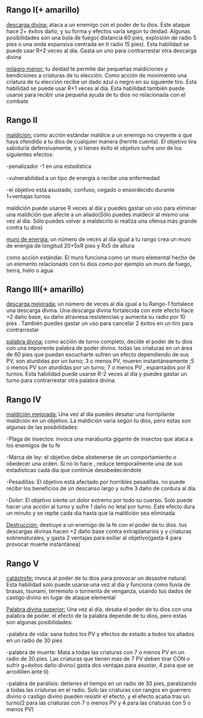 ## Rango I(+ amarillo)

<u>descarga divina:</u> ataca a un enemigo con el poder de tu dios. Este ataque hace 2+ éxitos daño, y su forma y efectos varía según tu deidad. Algunas posibilidades son una bola de fuego( distancia 60 pies, explosión de radio 5 pies o una onda expansiva centrada en ti radio 15 pies). Esta habilidad se puede usar R+2 veces al día. Gasta un uno para contrarrestar otra descarga divina

<u>milagro menor:</u> tu deidad te permite dar pequeñas maldiciones y bendiciones a criaturas de tu elección. Como acción de movimiento una criatura de tu elección recibe un dado azul o negro en su siguiente tiro. Esta habilidad se puede usar  R+1 veces al día. Esta habilidad también puede usarse para recibir una pequeña ayuda de tu dios no relacionada con el combate

## Rango II

<u>maldición:</u> como acción estándar maldice a un enemigo no creyente o que haya ofendido a tu dios de cualquier manera (herirte cuenta). El objetivo tira sabiduría defensivamente, y si tienes éxito el objetivo sufre uno de los siguientes efectos:

-penalizador -1 en una estadística

-vulnerabilidad a un tipo de energía o recibe una enfermedad

-el objetivo está asustado, confuso, cegado o ensordecido durante 1+ventajas turnos

maldición puede usarse R veces al día y puedes gastar un uso para eliminar una maldición que afecte a un aliado(Sólo puedes maldecir al mismo una vez al día. Sólo puedes volver a maldecirlo si realiza una ofensa más grande contra tu dios)

<u>muro de energía:</u> un número de veces al día igual a tu rango crea un muro de energía de longitud 20+5xR pies y Rx5 de altura

como acción estándar. El muro funciona como un muro elemental hecho de un elemento relacionado con tu dios como por ejemplo  un muro de fuego, tierra, hielo o agua

## Rango III(+ amarillo)

<u>descarga mejorada:</u> un número de veces al día igual a tu Rango-1 fortalece una descarga divina. Una descarga divina fortalecida con este efecto hace +2 daño base, su daño atraviesa resistencias y aumenta su radio por 10 pies . También puedes gastar un uso para cancelar 2 éxitos  en un tiro para contrarrestar

<u>palabra divina:</u> como acción de turno completo, decide el poder de tu dios con una imponente palabra de poder divino. todas las criaturas  en un área de 60 pies que puedan escucharte sufren un efecto dependiendo de sus PV, son aturdidas por un turno; 3 o menos PV, mueren instantáneamente ;5 o menos PV son aturdidas por un turno; 7 o menos PV , espantados por R turnos. Esta habilidad puede usarse R-2 veces al día y puedes gastar un turno para contrarrestar otra palabra divina.

## Rango IV

<u>maldición mejorada:</u> Una vez al día puedes desatar una horripilante maldición en un objetivo. La maldición varia según tu dios, pero estas son algunas de las posibilidades:

-Plaga de insectos: invoca una marabunta gigante de insectos que ataca a los enemigos de tu fe

-Marca de ley: el objetivo debe abstenerse  de un comportamiento o obedecer una orden. Si no lo hace , reduce temporalmente una de sus estadísticas cada día  que continúe desobedeciéndote

-Pesadillas: El objetivo está afectado por horribles pesadillas. no puede recibir los beneficios de un descanso largo y sufre 3 daño de cordura al día.

-Dolor: El objetivo siente un dolor extremo por todo su cuerpo. Solo puede hacer una acción al turno y sufre 1 daño no letal por turno. Este efecto dura un minuto  y se repite cada día hasta que la maldición sea eliminada

<u>Destrucción:</u> destruye a un enemigo de la fe con el poder de tu dios. tus descargas divinas hacen +2 daño base contra extraplanarios y y criaturas sobrenaturales, y gasta 2 ventajas para exiliar al objetivo(gasta 4 para provocar muerte instantánea)

## Rango V

<u>catástrofe:</u> invoca al poder de tu dios para provocar un desastre natural. Esta habilidad solo puede usarse una vez al día y funciona como lluvia de brasas, tsunami, terremoto o tormenta de venganza, usando tus dados de castigo divino en lugar de ataque elemental

<u>Palabra divina superior:</u> Una vez al día, desata el poder de tu dios con una palabra de poder. el efecto de la palabra depende de tu dios, pero estas son algunas posibilidades:

-palabra de vida: sana todos los PV y efectos de estado a todos los aliados en un radio de 30 pies

-palabra de muerte: Mata a todas las criaturas con 7 o menos PV en un radio de 30 pies. Las criaturas que tienen mas de 7 PV deben tirar CON o sufrir g+éxitos daño divino( gasta dos ventajas para asustar, 4 para que se arrodillen ante ti)

-palabra de parálisis: detienes el tiempo en un radio de 30 pies, paralizando a todas las criaturas en el radio. Solo las criaturas con rangos en guerrero divino o castigo divino pueden resistir el efecto, y el efecto acaba tras un turno(2 para las criaturas con 7 o menos PV y 4 para las criaturas con 5 o menos PV)